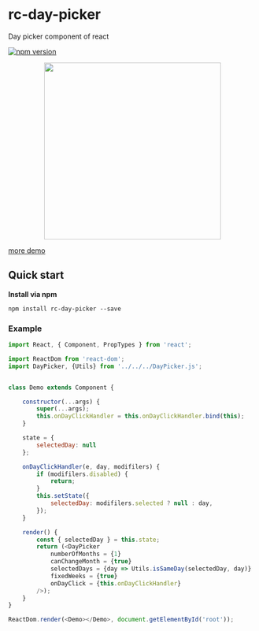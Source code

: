 # rc-day-picker
Day picker component of react

[![npm version](https://img.shields.io/npm/v/rc-day-picker.svg?style=flat-square)](https://www.npmjs.com/package/rc-day-picker)


<p align="center">
	<img width="359" src="http://sadpig1993.com/rc-day-picker/docs/images/A193E80D-7103-4198-B382-4FB1C93630C4.png" alt="">
</p>



[more demo](http://sadpig1993.com/rc-day-picker/examples/)


## Quick start

**Install via npm**

```
npm install rc-day-picker --save
```

### Example

```javascript
import React, { Component, PropTypes } from 'react';

import ReactDom from 'react-dom';
import DayPicker, {Utils} from '../../../DayPicker.js';


class Demo extends Component {

	constructor(...args) {
		super(...args);
		this.onDayClickHandler = this.onDayClickHandler.bind(this);
	}

	state = {
		selectedDay: null
	};

	onDayClickHandler(e, day, modifilers) {
		if (modifilers.disabled) {
			return;
		}
		this.setState({
	    	selectedDay: modifilers.selected ? null : day,
	    });
	}

	render() {
		const { selectedDay } = this.state;
		return (<DayPicker 
			numberOfMonths = {1} 
			canChangeMonth = {true} 
			selectedDays = {day => Utils.isSameDay(selectedDay, day)}
			fixedWeeks = {true}
			onDayClick = {this.onDayClickHandler}
		/>);
	}
}

ReactDom.render(<Demo></Demo>, document.getElementById('root'));
```